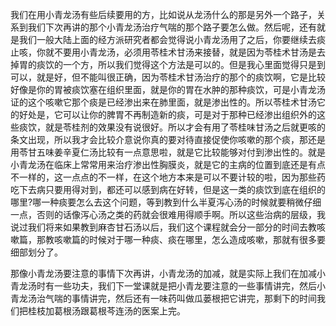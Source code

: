 我们在用小青龙汤有些后续要用的方，比如说从龙汤什么的那是另外一个路子，关系到我们下次再讲的那个小青龙汤治疗气喘的那个路子要怎么做。然后呢，还有就是我们一般大陆上面的经方派研究者都会觉得说小青龙汤用了之后，你要继续去痰止咳，你就不要用小青龙汤，必须用苓桂术甘汤来接替，就是因为苓桂术甘汤是去掉胃的痰饮的一个方，所以我们觉得这个方法是可以的。但是我心里面觉得只是到可以，就是好，但不能叫很正确，因为苓桂术甘汤治疗的那个的痰饮啊，它是比较好像是你的胃被痰饮塞在组织里面，就是你的胃在水肿的那种痰饮，可是小青龙汤证的这个咳嗽它那个痰是已经渗出来在肺里面，就是渗出性的。所以苓桂术甘汤它的好处是，它可以让你的脾胃不再制造新的痰，可是对于那种已经渗出组织外的这些痰饮，就是苓桂剂的效果没有说很好。所以才会有用了苓桂味甘汤之后就更咳的条文出现，所以我才会比较介意说你真的要对待直接促使你咳嗽的那个痰，那还是用苓甘五味姜辛夏仁汤比较有一点意思啦，就是它比较能够对付到渗出性的。就是小青龙汤在临床上常常用来治疗渗出性胸膜炎，就是它的主病的位置到底还是有点不一样的，这一点点的不一样，在这个地方本来是可以不要计较的啦，因为那些药吃下去病只要用得对到，都还可以感到病在好转，但是这一类的痰饮到底在组织的哪里?哪一种痰要怎么去这个问题，等到教到什么半夏泻心汤的时候就要稍微仔细一点，否则的话像泻心汤之类的药就会很难用得顺手啊。所以这些治病的层级，我说过我们将来如果教到麻杏甘石汤以后，我们这个课程就会分一部分的时间去教咳嗽篇，那教咳嗽篇的时候对于哪一种痰、痰在哪里，怎么造成咳嗽，那就有很多要细部划分了。

那像小青龙汤要注意的事情下次再讲，小青龙汤的加减，就是实际上我们在加减小青龙汤时有一些功夫，我们下一堂课就是把小青龙要注意的一些事情讲完，然后小青龙汤治气喘的事情讲完，然后还有一味药叫做瓜蒌根把它讲完，那剩下的时间我们把桂枝加葛根汤跟葛根芩连汤的医案上完。
